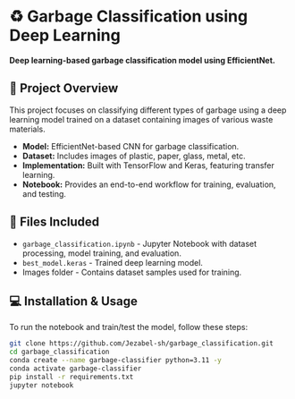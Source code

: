 # ♻️ Garbage Classification using Deep Learning

**Deep learning-based garbage classification model using EfficientNet.**

## 🚀 Project Overview
This project focuses on classifying different types of garbage using a deep learning model trained on a dataset containing images of various waste materials.

- **Model:** EfficientNet-based CNN for garbage classification.
- **Dataset:** Includes images of plastic, paper, glass, metal, etc.
- **Implementation:** Built with TensorFlow and Keras, featuring transfer learning.
- **Notebook:** Provides an end-to-end workflow for training, evaluation, and testing.

## 📂 Files Included
- `garbage_classification.ipynb` - Jupyter Notebook with dataset processing, model training, and evaluation.
- `best_model.keras` - Trained deep learning model.
- Images folder - Contains dataset samples used for training.

## 💻 Installation & Usage
To run the notebook and train/test the model, follow these steps:

```bash
git clone https://github.com/Jezabel-sh/garbage_classification.git
cd garbage_classification
conda create --name garbage-classifier python=3.11 -y
conda activate garbage-classifier
pip install -r requirements.txt
jupyter notebook

